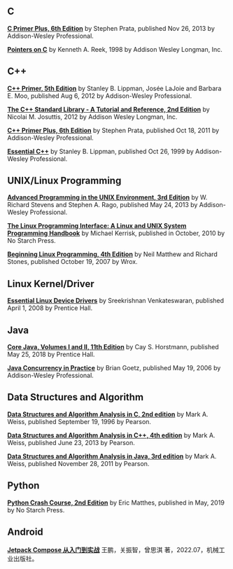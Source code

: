 ## C

**[C Primer Plus, 6th Edition](https://www.informit.com/store/c-primer-plus-9780321928429)** by Stephen Prata, published Nov 26, 2013 by Addison-Wesley Professional.

**[Pointers on C](https://www.cs.rit.edu/~kar/pointers.on.c/)** by Kenneth A. Reek, 1998 by Addison Wesley Longman, Inc.

## C++

**[ C++ Primer, 5th Edition](https://www.informit.com/store/c-plus-plus-primer-9780321714114)** by Stanley B. Lippman, Josée LaJoie and Barbara E. Moo, published Aug 6, 2012 by Addison-Wesley Professional.

**[The C++ Standard Library - A Tutorial and   Reference, 2nd Edition](http://www.cppstdlib.com/)** by Nicolai M. Josuttis, 2012 by Addison Wesley Longman, Inc.

**[C++ Primer Plus, 6th Edition](https://www.informit.com/store/c-plus-plus-primer-plus-9780321776402)** by Stephen Prata, published Oct 18, 2011 by Addison-Wesley Professional.

**[Essential C++](https://www.informit.com/store/essential-c-plus-plus-9780201485189)** by Stanley B. Lippman, published Oct 26, 1999 by Addison-Wesley Professional.

## UNIX/Linux Programming

**[Advanced Programming in the UNIX Environment, 3rd Edition](http://www.apuebook.com/)** by W. Richard Stevens and Stephen A. Rago, published May 24, 2013 by Addison-Wesley Professional.

**[The Linux Programming Interface: A Linux and UNIX System Programming Handbook](http://man7.org/tlpi/index.html)** by Michael Kerrisk, published in October, 2010 by No Starch Press.

**[Beginning Linux Programming, 4th Edition](https://www.wiley.com/en-cn/Beginning+Linux+Programming,+4th+Edition-p-9781118058619)** by Neil Matthew and Richard Stones, published October 19, 2007 by Wrox.

## Linux Kernel/Driver

**[Essential Linux Device Drivers](https://www.elinuxdd.com/)** by Sreekrishnan Venkateswaran, published April 1, 2008 by Prentice Hall.

## Java

**[Core Java, Volumes I and II, 11th Edition](http://horstmann.com/corejava/index.html)** by Cay S. Horstmann, published May 25, 2018 by Prentice Hall.

**[Java Concurrency in Practice](https://jcip.net/)** by Brian Goetz, published May 19, 2006 by Addison-Wesley Professional.

## Data Structures and Algorithm
<!--**[Algorithms, 4th Edition](https://algs4.cs.princeton.edu)** by Robert Sedgewick and Kevin Wayne, published Mar 24, 2011 by Addison-Wesley Professional.-->

**[Data Structures and Algorithm Analysis in C, 2nd edition](http://users.cis.fiu.edu/~weiss/dsaa_c2e/files.html)** by Mark A. Weiss, published September 19, 1996 by Pearson.

**[Data Structures and Algorithm Analysis in C++, 4th edition](http://users.cis.fiu.edu/~weiss/dsaa_c++4/code/)** by Mark A. Weiss, published June 23, 2013 by Pearson.

**[Data Structures and Algorithm Analysis in Java, 3rd edition](http://users.cis.fiu.edu/~weiss/dsaajava3/code/)** by Mark A. Weiss, published November 28, 2011 by Pearson.

## Python

**[Python Crash Course, 2nd Edition](https://nostarch.com/pythoncrashcourse2e)** by Eric Matthes, published in May, 2019 by No Starch Press.

## Android

**[Jetpack Compose 从入门到实战](https://github.com/compose-museum/sample-app)** 王鹏，关振智，曾思淇 著，2022.07，机械工业出版社。
 
